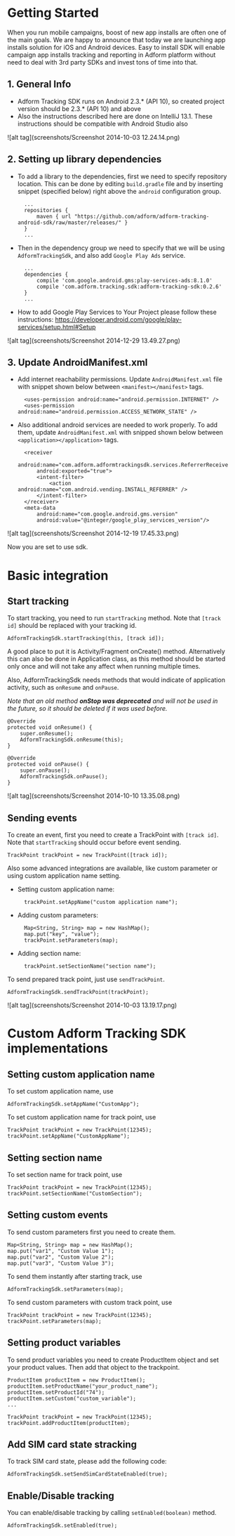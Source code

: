 # Getting Started

When you run mobile campaigns, boost of new app installs are often one of the main goals. We are happy to announce that today we are launching app installs solution for iOS and Android devices. Easy to install SDK will enable campaign app installs tracking and reporting in Adform platform without need to deal with 3rd party SDKs and invest tons of time into that.

## 1. General Info

* Adform Tracking SDK runs on Android 2.3.* (API 10), so created project version should be 2.3.* (API 10) and above
* Also the instructions described here are done on IntelliJ 13.1. These instructions should be compatible with Android Studio also

![alt tag](screenshots/Screenshot 2014-10-03 12.24.14.png)

## 2. Setting up library dependencies

* To add a library to the dependencies, first we need to specify repository location. This can be done by editing `build.gradle` file and by inserting snippet (specified below) right above the `android` configuration group. 

	    ...
		repositories {
    		maven { url "https://github.com/adform/adform-tracking-android-sdk/raw/master/releases/" }
		}
        ...


* Then in the dependency group we need to specify that we will be using `AdformTrackingSdk`, and also add `Google Play Ads` service.
		
	    ...
        dependencies {
		    compile 'com.google.android.gms:play-services-ads:8.1.0'
    		compile 'com.adform.tracking.sdk:adform-tracking-sdk:0.2.6'
        }
        ...
        
* How to add Google Play Services to Your Project please follow these instructions: https://developer.android.com/google/play-services/setup.html#Setup

![alt tag](screenshots/Screenshot 2014-12-29 13.49.27.png)

## 3. Update AndroidManifest.xml


* Add internet reachability permissions. Update `AndroidManifest.xml` file with snippet shown below between `<manifest></manifest>` tags.

		<uses-permission android:name="android.permission.INTERNET" />
		<uses-permission android:name="android.permission.ACCESS_NETWORK_STATE" />
		    
* Also additional android services are needed to work properly. To add them, update `AndroidManifest.xml` with snipped shown below between `<application></application>` tags.

        <receiver
            android:name="com.adform.adformtrackingsdk.services.ReferrerReceiver"
            android:exported="true">
            <intent-filter>
                <action android:name="com.android.vending.INSTALL_REFERRER" />
            </intent-filter>
        </receiver>
        <meta-data
            android:name="com.google.android.gms.version"
            android:value="@integer/google_play_services_version"/>
            
![alt tag](screenshots/Screenshot 2014-12-19 17.45.33.png)

Now you are set to use sdk. 

# Basic integration
## Start tracking
		
To start tracking, you need to 	run `startTracking` method. Note that `[track id]` should be replaced with your tracking id.

	AdformTrackingSdk.startTracking(this, [track id]);
		
A good place to put it is Activity/Fragment onCreate() method. Alternatively this can also be done in Application class, as this method should be started only once and will not take any affect when running multiple times. 

Also, AdformTrackingSdk needs methods that would indicate of application activity, such as `onResume` and `onPause`. 

*Note that an old method* ***onStop was deprecated*** *and will not be used in the future, so it should be deleted if it was used before.*

    @Override
    protected void onResume() {
        super.onResume();
        AdformTrackingSdk.onResume(this);
    }

    @Override
    protected void onPause() {
        super.onPause();
        AdformTrackingSdk.onPause();
    }
    

![alt tag](screenshots/Screenshot 2014-10-10 13.35.08.png)
    		
## Sending events    		
To create an event, first you need to create a TrackPoint with `[track id]`. Note that `startTracking` should occur before event sending.

	TrackPoint trackPoint = new TrackPoint([track id]);
	
Also some advanced integrations are available, like custom parameter or using custom application name setting. 

* Setting custom application name: 

		trackPoint.setAppName("custom application name");
		
* Adding custom parameters:
	
		Map<String, String> map = new HashMap();
		map.put("key", "value");
		trackPoint.setParameters(map);

* Adding section name:
	
		trackPoint.setSectionName("section name");
		
To send prepared track point, just use `sendTrackPoint`.

	AdformTrackingSdk.sendTrackPoint(trackPoint);

![alt tag](screenshots/Screenshot 2014-10-03 13.19.17.png)

# Custom Adform Tracking SDK implementations

## Setting custom application name
To set custom application name, use 

	AdformTrackingSdk.setAppName("CustomApp");
	
To set custom application name for track point, use 

	TrackPoint trackPoint = new TrackPoint(12345);
	trackPoint.setAppName("CustomAppName");
## Setting section name
To set section name for track point, use 
	
	TrackPoint trackPoint = new TrackPoint(12345);
	trackPoint.setSectionName("CustomSection");


## Setting custom events
To send custom parameters first you need to create them. 

    Map<String, String> map = new HashMap();
    map.put("var1", "Custom Value 1");
    map.put("var2", "Custom Value 2");
    map.put("var3", "Custom Value 3");
    
To send them instantly after starting track, use 

	AdformTrackingSdk.setParameters(map);
	
To send custom parameters with custom track point, use 

	TrackPoint trackPoint = new TrackPoint(12345);
	trackPoint.setParameters(map);
	
## Setting product variables
To send product variables you need to create ProductItem object and set your product values. Then add that object to the trackpoint.

	ProductItem productItem = new ProductItem();
    productItem.setProductName("your_product_name");
    productItem.setProductId("74");
    productItem.setCustom("custom_variable");
    ...
    
    TrackPoint trackPoint = new TrackPoint(12345);
    trackPoint.addProductItem(productItem);
    
## Add SIM card state stracking

To track SIM card state, please add the following code:

	AdformTrackingSdk.setSendSimCardStateEnabled(true);
    
## Enable/Disable tracking
You can enable/disable tracking by calling `setEnabled(boolean)` method.

	AdformTrackingSdk.setEnabled(true);


